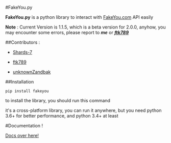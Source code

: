 #FakeYou.py

**FakeYou.py** is a python library to interact with [FakeYou.com](https://fakeyou.com/) API easily

**Note** : Current Version is 1.1.5, which is a beta version for 2.0.0, anyhow, you may encounter some errors, please report to *__me__* or *__[ftk789](https://github.com/ftk789)__*

##Contributors :
+ [Shards-7](https://github.com/shards-7)

+ [ftk789](https://github.com/ftk789)

+ [unknownZandbak](https://github.com/unknownZandbak)


##Installation

`pip install fakeyou`

to install the library, you should run this command

it's a cross-platform library, you can run it anywhere, but you need python 3.6+ for better performance, and python 3.4+ at least 

#Documentation !

[Docs over here!](https://shards-7.github.io/fypy)